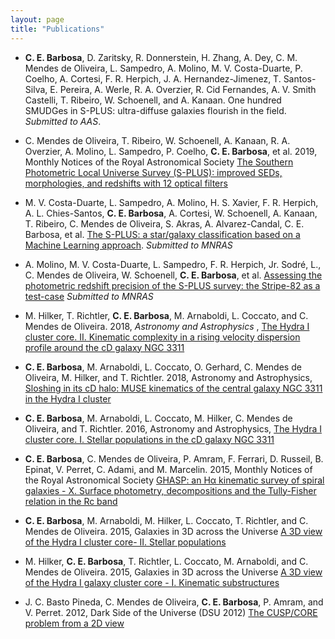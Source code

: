 ```yaml
---
layout: page
title: "Publications"
---
```

* **C. E. Barbosa**, D. Zaritsky, R. Donnerstein, H. Zhang, A. Dey, C. M. Mendes de Oliveira, L. Sampedro, A. Molino, M. V. Costa-Duarte, P. Coelho, A. Cortesi, F. R. Herpich, J. A. Hernandez-Jimenez, T. Santos-Silva, E. Pereira, A. Werle, R. A. Overzier, R. Cid Fernandes, A. V. Smith Castelli, T. Ribeiro, W. Schoenell, and A. Kanaan. One hundred SMUDGes in S-PLUS: ultra-diffuse galaxies flourish in the field. *Submitted to AAS*.

* C. Mendes de Oliveira, T. Ribeiro, W. Schoenell, A. Kanaan, R. A. Overzier, A. Molino, L. Sampedro, P. Coelho, **C. E. Barbosa**, et al. 2019, Monthly Notices of the Royal Astronomical Society [The Southern Photometric Local Universe Survey (S-PLUS): improved SEDs, morphologies, and redshifts with 12 optical filters](https://ui.adsabs.harvard.edu/abs/2019MNRAS.489..241M)

* M. V. Costa-Duarte, L. Sampedro, A. Molino, H. S. Xavier, F. R. Herpich, A. L. Chies-Santos, **C. E. Barbosa**, A. Cortesi, W. Schoenell, A. Kanaan, T. Ribeiro, C. Mendes de Oliveira, S. Akras, A. Alvarez-Candal, C. E. Barbosa, et al. [The S-PLUS: a star/galaxy classification based on a Machine Learning approach](https://ui.adsabs.harvard.edu/abs/2019arXiv190908626C). *Submitted to MNRAS*

* A. Molino, M. V. Costa-Duarte, L. Sampedro, F. R. Herpich, Jr. Sodré, L., C. Mendes de Oliveira, W. Schoenell, **C. E. Barbosa**, et al. [Assessing the photometric redshift precision of the S-PLUS survey: the Stripe-82 as a test-case](https://ui.adsabs.harvard.edu/abs/2019arXiv190706315M) *Submitted to MNRAS*

* M. Hilker, T. Richtler, **C. E. Barbosa**, M. Arnaboldi, L. Coccato, and C. Mendes de Oliveira. 2018, *Astronomy and Astrophysics* , [The Hydra I cluster core. II. Kinematic complexity in a rising velocity dispersion profile around the cD galaxy NGC 3311](http://cdsads.u-strasbg.fr/abs/2018A%26A...619A..70H)

* **C. E. Barbosa**, M. Arnaboldi, L. Coccato, O. Gerhard, C. Mendes de Oliveira, M. Hilker, and
T. Richtler. 2018,  Astronomy and Astrophysics, [Sloshing in its cD halo: MUSE kinematics of the central galaxy NGC 3311 in the Hydra I cluster](http://adsabs.harvard.edu/abs/2018A%26A...609A..78B)

* **C. E. Barbosa**, M. Arnaboldi, L. Coccato, M. Hilker, C. Mendes de Oliveira, and T. Richtler. 2016,  Astronomy and Astrophysics, [The Hydra I cluster core. I. Stellar populations in the cD galaxy NGC 3311](http://adsabs.harvard.edu/abs/2016A%26A...589A.139B) 


* **C. E. Barbosa**, C. Mendes de Oliveira, P. Amram, F. Ferrari, D. Russeil, B. Epinat, V. Perret,
C. Adami, and M. Marcelin. 2015,  Monthly Notices of the Royal Astronomical Society [GHASP: an H&#945; kinematic survey of spiral galaxies - X. Surface photometry, decompositions and the Tully-Fisher relation in the Rc band](http://dsabs.harvard.eduabs/2015MNRAS.453.2965B)


* **C. E. Barbosa**, M. Arnaboldi, M. Hilker, L. Coccato, T. Richtler, and C. Mendes de Oliveira. 2015,  Galaxies in 3D across the Universe [A 3D view of the Hydra I cluster core- II. Stellar populations](http://adsabs.harvard.edu/abs/2015IAUS..309..223B)

* M. Hilker, **C. E. Barbosa**, T. Richtler, L. Coccato, M. Arnaboldi, and C. Mendes de Oliveira. 2015,  Galaxies in 3D across the Universe [A 3D view of the Hydra I galaxy cluster core - I. Kinematic substructures](http://adsabs.harvard.edu/abs/2015IAUS..309..221H)


* J. C. Basto Pineda, C. Mendes de Oliveira, **C. E. Barbosa**, P. Amram, and V. Perret. 2012,  Dark Side of the Universe (DSU 2012) [The CUSP/CORE problem from a 2D view](http://adsabs.harvard.edu/abs/2012dsu..workE..23B)